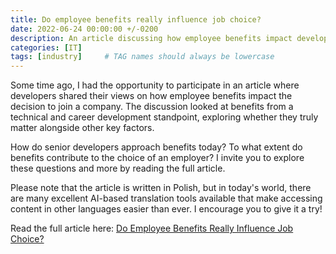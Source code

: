 ```yaml
---
title: Do employee benefits really influence job choice?
date: 2022-06-24 00:00:00 +/-0200
description: An article discussing how employee benefits impact developers' decisions to join a company, featuring insights from senior developers.
categories: [IT]
tags: [industry]     # TAG names should always be lowercase
---
```


Some time ago, I had the opportunity to participate in an article where developers shared their views on how employee benefits impact the decision to join a company. The discussion looked at benefits from a technical and career development standpoint, exploring whether they truly matter alongside other key factors.

How do senior developers approach benefits today? To what extent do benefits contribute to the choice of an employer? I invite you to explore these questions and more by reading the full article.

Please note that the article is written in Polish, but in today's world, there are many excellent AI-based translation tools available that make accessing content in other languages easier than ever. I encourage you to give it a try!

Read the full article here: [Do Employee Benefits Really Influence Job Choice?](https://justjoin.it/blog/czy-warto-szukac-pracy-pod-filtrem-benefitow-oto-zapytalismy-11-seniorow)
